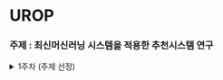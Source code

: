 # UROP

### 주제 : 최신머신러닝 시스템을 적용한 추천시스템 연구

<details>
<summary> 1주차 (주제 선정) </summary>
<div markdown="1">   

1. GNN(Graph Neural Network)
2. 메타러닝(Meta-Learning)
    - 거리 기반
    - 최적화 학습 방식
    - 모델 기반
3. LSTM


</div>
</details>



<!-- 
<details>
<summary>  </summary>
<div markdown="1">   

</div>
</details> -->
